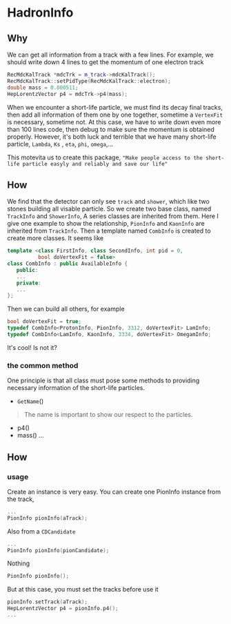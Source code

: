 # HadronInfo
## Why
We can get all information from a track with a few lines. For example, 
we should write down 4 lines to get the momentum of one electron track
```c++
RecMdcKalTrack *mdcTrk = m_track->mdcKalTrack();
RecMdcKalTrack::setPidType(RecMdcKalTrack::electron);
double mass = 0.000511;
HepLorentzVector p4 = mdcTrk->p4(mass);
```
When we encounter a short-life particle, we must find its decay final tracks,
then add all information of them one by one together, sometime a `VertexFit` is
necessary, sometime not. At this case, we have to write down even more than 100
lines code, then debug to make sure the momentum is obtained properly.
However, it's both luck and terrible that we have many short-life particle, 
`Lambda`, `Ks` , `eta`, `phi`, `omega`,... 

This motevita us to create this package, `"Make people access to the short-life
particle easyly and reliably and save our life"`

## How
We find that the detector can only see `track` and `shower`, which like two 
stones building all visable particle. So we create two base class, named
`TrackInfo` and `ShowerInfo`, A series classes are inherited from them. Here
I give one example to show the relationship, `PionInfo` and `KaonInfo` are 
inherited from `TrackInfo`. Then a template named `CombInfo` is created to
create more classes. It seems like
```c++
template <class FirstInfo, class SecondInfo, int pid = 0,
          bool doVertexFit = false>
class CombInfo : public AvailableInfo {
   public:
   ...
   private:
   ...
};
```
Then we can build all others, for example
```c++
bool doVertexFit = true;
typedef CombInfo<ProtonInfo, PionInfo, 3312, doVertexFit> LamInfo;
typedef CombInfo<LamInfo, KaonInfo, 3334, doVertexFit> OmegamInfo;
```
It's cool! Is not it?

### the common method
One principle is that all class must pose some methods to providing
necessary information of the short-life particles. 

* ``GetName``() 

> The name is important to show our respect to the particles.

* p4()
* mass()
...



## How
### usage
Create an instance is very easy. You can create one PionInfo instance
from the track,
```c++
...
PionInfo pionInfo(aTrack);
```
Also from a `CDCandidate`
```c++
...
PionInfo pionInfo(pionCandidate);
```
Nothing
```c++
PionInfo pionInfo();
```
But at this case, you must set the tracks before use it
```c++
pionInfo.setTrack(aTrack);
HepLorentzVector p4 = pionInfo.p4();
...
```


